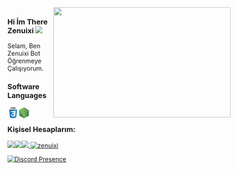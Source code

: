 <img src="https://images-ext-2.discordapp.net/external/MVNXawUjP7U8lEw5fEFltytu8L4otBOpevXGtFYRQsg/https/cdn.discordapp.com/avatars/882356354847739925/a_f4b94de1cf8b1fa1b15a7da2a2f04bb0.gif" align="right" width="400" height="250">

### Hi İm There Zenuixi <img src="https://cdn.discordapp.com/role-icons/892146403697115176/0e5589da8d9e2386e948c3643c6b9f45.png?size=20" height="20px"></h2>

<p align="left">Selam, Ben Zenuixi Bot Öğrenmeye Çalışıyorum.


### Software Languages

<img align="left" src="https://raw.githubusercontent.com/github/explore/80688e429a7d4ef2fca1e82350fe8e3517d3494d/topics/css/css.png" width="25" height="25" />
<img align="left" src="https://raw.githubusercontent.com/github/explore/80688e429a7d4ef2fca1e82350fe8e3517d3494d/topics/nodejs/nodejs.png" width="25" height="25" />
<br />
<h3>Kişisel Hesaplarım:</h3>
<p align="left">
<a href="https://discord.com/users/886643664166715503" target"blank"><img src="https://img.shields.io/badge/Discord%20-7289DA.svg?&style=for-the-badge&logo=discord&logoColor=white%22%3E
 <a href="https://www.instagram.com/zenuixi" target"blank"><img src="https://img.shields.io/badge/INSTAGRAM%20-DC3175.svg?&style=for-the-badge&logo=instagram&logoColor=white%22%3E</a>
<a href="https://github.com/zenuixi" target"blank_"><img src="https://img.shields.io/badge/GitHub%20-191717.svg?&style=for-the-badge&logo=github&logoColor=white%22%3E</a>
</p>
<p align="center"> <img src="https://komarev.com/ghpvc/?username=zenuixi" alt="zenuixi" /> </p>



[![Discord Presence](https://lanyard-profile-readme.vercel.app/api/886643664166715503)](https://discord.com/users/886643664166715503)
